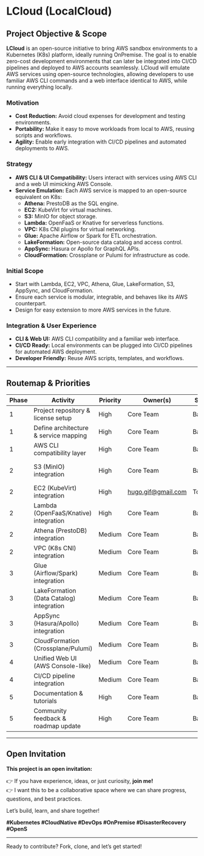# LCloud (LocalCloud)

## Project Objective & Scope

**LCloud** is an open-source initiative to bring AWS sandbox environments to a Kubernetes (K8s) platform, ideally running OnPremise. The goal is to enable zero-cost development environments that can later be integrated into CI/CD pipelines and deployed to AWS accounts seamlessly. LCloud will emulate AWS services using open-source technologies, allowing developers to use familiar AWS CLI commands and a web interface identical to AWS, while running everything locally.

### Motivation

- **Cost Reduction:** Avoid cloud expenses for development and testing environments.
- **Portability:** Make it easy to move workloads from local to AWS, reusing scripts and workflows.
- **Agility:** Enable early integration with CI/CD pipelines and automated deployments to AWS.

### Strategy

- **AWS CLI & UI Compatibility:** Users interact with services using AWS CLI and a web UI mimicking AWS Console.
- **Service Emulation:** Each AWS service is mapped to an open-source equivalent on K8s:
  - **Athena:** PrestoDB as the SQL engine.
  - **EC2:** KubeVirt for virtual machines.
  - **S3:** MinIO for object storage.
  - **Lambda:** OpenFaaS or Knative for serverless functions.
  - **VPC:** K8s CNI plugins for virtual networking.
  - **Glue:** Apache Airflow or Spark for ETL orchestration.
  - **LakeFormation:** Open-source data catalog and access control.
  - **AppSync:** Hasura or Apollo for GraphQL APIs.
  - **CloudFormation:** Crossplane or Pulumi for infrastructure as code.

### Initial Scope

- Start with Lambda, EC2, VPC, Athena, Glue, LakeFormation, S3, AppSync, and CloudFormation.
- Ensure each service is modular, integrable, and behaves like its AWS counterpart.
- Design for easy extension to more AWS services in the future.

### Integration & User Experience

- **CLI & Web UI:** AWS CLI compatibility and a familiar web interface.
- **CI/CD Ready:** Local environments can be plugged into CI/CD pipelines for automated AWS deployment.
- **Developer Friendly:** Reuse AWS scripts, templates, and workflows.

---

## Routemap & Priorities

| Phase | Activity                                      | Priority | Owner(s)                | Status   | Notes                                  |
|-------|-----------------------------------------------|----------|-------------------------|----------|----------------------------------------|
| 1     | Project repository & license setup            | High     | Core Team               | Backlog  | Choose MIT/Apache 2.0 license          |
| 1     | Define architecture & service mapping         | High     | Core Team               | Backlog  | Draw diagrams, select open-source tech |
| 1     | AWS CLI compatibility layer                   | High     | Core Team               | Backlog  | Parse/translate AWS CLI commands       |
| 2     | S3 (MinIO) integration                       | High     | Core Team               | Backlog  | REST API, bucket/object operations     |
| 2     | EC2 (KubeVirt) integration                   | High     | hugo.gif@gmail.com      | To Do    | VM lifecycle, networking               |
| 2     | Lambda (OpenFaaS/Knative) integration        | High     | Core Team               | Backlog  | Function deployment/execution          |
| 2     | Athena (PrestoDB) integration                | Medium   | Core Team               | Backlog  | Query interface, data sources          |
| 2     | VPC (K8s CNI) integration                    | Medium   | Core Team               | Backlog  | Network isolation, subnets             |
| 3     | Glue (Airflow/Spark) integration             | Medium   | Core Team               | Backlog  | ETL jobs, scheduling                   |
| 3     | LakeFormation (Data Catalog) integration     | Medium   | Core Team               | Backlog  | Permissions, metadata                  |
| 3     | AppSync (Hasura/Apollo) integration          | Medium   | Core Team               | Backlog  | GraphQL endpoints                      |
| 3     | CloudFormation (Crossplane/Pulumi)           | Medium   | Core Team               | Backlog  | IaC templates, resource provisioning   |
| 4     | Unified Web UI (AWS Console-like)            | Medium   | Core Team               | Backlog  | React/Vue/Angular                      |
| 4     | CI/CD pipeline integration                   | Medium   | Core Team               | Backlog  | GitHub Actions, GitLab CI, etc.        |
| 5     | Documentation & tutorials                    | High     | Core Team               | Backlog  | README, examples, guides               |
| 5     | Community feedback & roadmap update          | High     | Core Team               | Backlog  | Issues, discussions, PRs               |

---

## Open Invitation

**This project is an open invitation:**

👉 If you have experience, ideas, or just curiosity, **join me!**  
👉 I want this to be a collaborative space where we can share progress, questions, and best practices.

Let’s build, learn, and share together!

**#Kubernetes #CloudNative #DevOps #OnPremise #DisasterRecovery #OpenS**

---

Ready to contribute? Fork, clone, and let’s get started!
